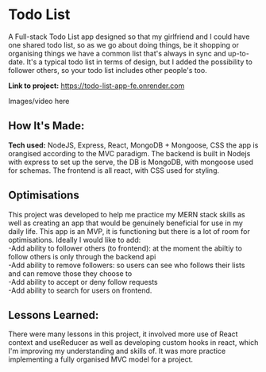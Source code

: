 # Todo List
A Full-stack Todo List app designed so that my girlfriend and I could have one shared todo list, so as we go about doing things, be it shopping or organising things we have a common list that's always in sync and up-to-date. It's a typical todo list in terms of design, but I added the possibility to follower others, so your todo list includes other people's too.

**Link to project:** https://todo-list-app-fe.onrender.com

Images/video here

## How It's Made:

**Tech used:** NodeJS, Express, React, MongoDB + Mongoose, CSS
the app is orangised according to the MVC paradigm. The backend is built in Nodejs with express to set up the serve, the DB is MongoDB, with mongoose used for schemas. The frontend is all react, with CSS used for styling.

## Optimisations
This project was developed to help me practice my MERN stack skills as well as creating an app that would be genuinely beneficial for use in my daily life. This app is an MVP, it is functioning but there is a lot of room for optimisations. Ideally I would like to add:
    <br/>
    -Add ability to follower others (to frontend): at the moment the abiltiy to follow others is only through the backend api
    <br/>
    -Add ability to remove followers: so users can see who follows their lists and can remove those they choose to
    <br/>
    -Add ability to accept or deny follow requests
    <br/>
    -Add ability to search for users on frontend.

## Lessons Learned:
There were many lessons in this project, it involved more use of React context and useReducer as well as developing custom hooks in react, which I'm improving my understanding and skills of. It was more practice implementing a fully organised MVC model for a project.
